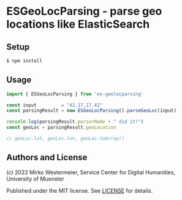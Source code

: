 # ESGeoLocParsing - parse geo locations like ElasticSearch

## Setup

```bash
$ npm install
```

## Usage

```typescript
import { ESGeoLocParsing } from 'es-geolocparsing'

const input         = "42.17,17.42"
const parsingResult = new ESGeoLocParsing().parseGeoLoc(input)

console.log(parsingResult.parserName + " did it!")
const geoLoc = parsingResult.geoLocation

// geoLoc.lat, geoLoc.lon, geoLoc.toArray()
```

## Authors and License

(c) 2022 Mirko Westermeier, Service Center for Digital Humanities, University of Muenster

Published under the MIT license. See [LICENSE](LICENSE) for details.
